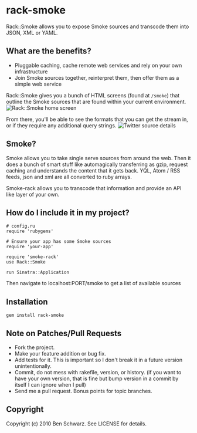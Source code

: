 # rack-smoke

Rack::Smoke allows you to expose Smoke sources and transcode them into JSON, XML or YAML.

## What are the benefits? 

* Pluggable caching, cache remote web services and rely on your own infrastructure
* Join Smoke sources together, reinterpret them, then offer them as a simple web service 

Rack::Smoke gives you a bunch of HTML screens (found at `/smoke`) that outline the Smoke sources that are found within your current environment.
![Rack::Smoke home screen](http://farm3.static.flickr.com/2627/3964835379_5d245a98e2.jpg)

From there, you'll be able to see the formats that you can get the stream in, or if they require any additional query strings.
![Twitter source details](http://farm3.static.flickr.com/2566/3964835179_f543c25681.jpg)


## Smoke? 

Smoke allows you to take single serve sources from around the web. Then it does a bunch of smart stuff like automagically transferring as gzip, request caching and understands the content that it gets back. YQL, Atom / RSS feeds, json and xml are all converted to ruby arrays.

Smoke-rack allows you to transcode that information and provide an API like layer of your own.

## How do I include it in my project? 

    # config.ru
    require 'rubygems'
    
    # Ensure your app has some Smoke sources
    require 'your-app'
    
    require 'smoke-rack'
    use Rack::Smoke
    
    run Sinatra::Application

Then navigate to localhost:PORT/smoke to get a list of available sources

## Installation

    gem install rack-smoke

## Note on Patches/Pull Requests
 
* Fork the project.
* Make your feature addition or bug fix.
* Add tests for it. This is important so I don't break it in a
  future version unintentionally.
* Commit, do not mess with rakefile, version, or history.
  (if you want to have your own version, that is fine but
   bump version in a commit by itself I can ignore when I pull)
* Send me a pull request. Bonus points for topic branches.

## Copyright

Copyright (c) 2010 Ben Schwarz. See LICENSE for details.
